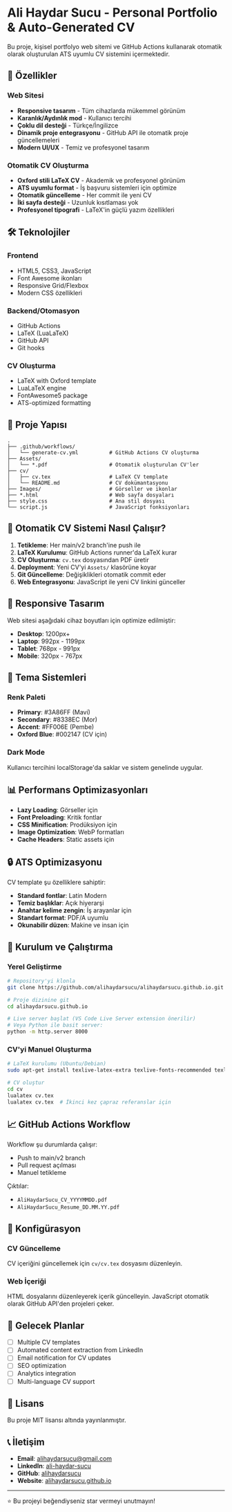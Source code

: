 # Ali Haydar Sucu - Personal Portfolio & Auto-Generated CV

Bu proje, kişisel portfolyo web sitemi ve GitHub Actions kullanarak otomatik olarak oluşturulan ATS uyumlu CV sistemini içermektedir.

## 🚀 Özellikler

### Web Sitesi

- **Responsive tasarım** - Tüm cihazlarda mükemmel görünüm
- **Karanlık/Aydınlık mod** - Kullanıcı tercihi
- **Çoklu dil desteği** - Türkçe/İngilizce
- **Dinamik proje entegrasyonu** - GitHub API ile otomatik proje güncellemeleri
- **Modern UI/UX** - Temiz ve profesyonel tasarım

### Otomatik CV Oluşturma

- **Oxford stili LaTeX CV** - Akademik ve profesyonel görünüm
- **ATS uyumlu format** - İş başvuru sistemleri için optimize
- **Otomatik güncelleme** - Her commit ile yeni CV
- **İki sayfa desteği** - Uzunluk kısıtlaması yok
- **Profesyonel tipografi** - LaTeX'in güçlü yazım özellikleri

## 🛠️ Teknolojiler

### Frontend

- HTML5, CSS3, JavaScript
- Font Awesome ikonları
- Responsive Grid/Flexbox
- Modern CSS özellikleri

### Backend/Otomasyon

- GitHub Actions
- LaTeX (LuaLaTeX)
- GitHub API
- Git hooks

### CV Oluşturma

- LaTeX with Oxford template
- LuaLaTeX engine
- FontAwesome5 package
- ATS-optimized formatting

## 📁 Proje Yapısı

```
.
├── .github/workflows/
│   └── generate-cv.yml          # GitHub Actions CV oluşturma
├── Assets/
│   └── *.pdf                    # Otomatik oluşturulan CV'ler
├── cv/
│   ├── cv.tex                   # LaTeX CV template
│   └── README.md                # CV dokümantasyonu
├── Images/                      # Görseller ve ikonlar
├── *.html                       # Web sayfa dosyaları
├── style.css                    # Ana stil dosyası
└── script.js                    # JavaScript fonksiyonları
```

## 🔄 Otomatik CV Sistemi Nasıl Çalışır?

1. **Tetikleme**: Her main/v2 branch'ine push ile
2. **LaTeX Kurulumu**: GitHub Actions runner'da LaTeX kurar
3. **CV Oluşturma**: `cv.tex` dosyasından PDF üretir
4. **Deployment**: Yeni CV'yi `Assets/` klasörüne koyar
5. **Git Güncelleme**: Değişiklikleri otomatik commit eder
6. **Web Entegrasyonu**: JavaScript ile yeni CV linkini günceller

## 📱 Responsive Tasarım

Web sitesi aşağıdaki cihaz boyutları için optimize edilmiştir:

- **Desktop**: 1200px+
- **Laptop**: 992px - 1199px
- **Tablet**: 768px - 991px
- **Mobile**: 320px - 767px

## 🎨 Tema Sistemleri

### Renk Paleti

- **Primary**: #3A86FF (Mavi)
- **Secondary**: #8338EC (Mor)
- **Accent**: #FF006E (Pembe)
- **Oxford Blue**: #002147 (CV için)

### Dark Mode

Kullanıcı tercihini localStorage'da saklar ve sistem genelinde uygular.

## 📊 Performans Optimizasyonları

- **Lazy Loading**: Görseller için
- **Font Preloading**: Kritik fontlar
- **CSS Minification**: Prodüksiyon için
- **Image Optimization**: WebP formatları
- **Cache Headers**: Static assets için

## 🔒 ATS Optimizasyonu

CV template şu özelliklere sahiptir:

- **Standard fontlar**: Latin Modern
- **Temiz başlıklar**: Açık hiyerarşi
- **Anahtar kelime zengin**: İş arayanlar için
- **Standart format**: PDF/A uyumlu
- **Okunabilir düzen**: Makine ve insan için

## 🚦 Kurulum ve Çalıştırma

### Yerel Geliştirme

```bash
# Repository'yi klonla
git clone https://github.com/alihaydarsucu/alihaydarsucu.github.io.git

# Proje dizinine git
cd alihaydarsucu.github.io

# Live server başlat (VS Code Live Server extension önerilir)
# Veya Python ile basit server:
python -m http.server 8000
```

### CV'yi Manuel Oluşturma

```bash
# LaTeX kurulumu (Ubuntu/Debian)
sudo apt-get install texlive-latex-extra texlive-fonts-recommended texlive-fonts-extra texlive-luatex

# CV oluştur
cd cv
lualatex cv.tex
lualatex cv.tex  # İkinci kez çapraz referanslar için
```

## 📈 GitHub Actions Workflow

Workflow şu durumlarda çalışır:

- Push to main/v2 branch
- Pull request açılması
- Manuel tetikleme

Çıktılar:

- `AliHaydarSucu_CV_YYYYMMDD.pdf`
- `AliHaydarSucu_Resume_DD.MM.YY.pdf`

## 🔧 Konfigürasyon

### CV Güncelleme

CV içeriğini güncellemek için `cv/cv.tex` dosyasını düzenleyin.

### Web İçeriği

HTML dosyalarını düzenleyerek içerik güncelleyin. JavaScript otomatik olarak GitHub API'den projeleri çeker.

## 🎯 Gelecek Planlar

- [ ] Multiple CV templates
- [ ] Automated content extraction from LinkedIn
- [ ] Email notification for CV updates
- [ ] SEO optimization
- [ ] Analytics integration
- [ ] Multi-language CV support

## 📄 Lisans

Bu proje MIT lisansı altında yayınlanmıştır.

## 📞 İletişim

- **Email**: alihaydarsucu@gmail.com
- **LinkedIn**: [ali-haydar-sucu](https://linkedin.com/in/ali-haydar-sucu)
- **GitHub**: [alihaydarsucu](https://github.com/alihaydarsucu)
- **Website**: [alihaydarsucu.github.io](https://alihaydarsucu.github.io)

---

⭐ Bu projeyi beğendiyseniz star vermeyi unutmayın!
